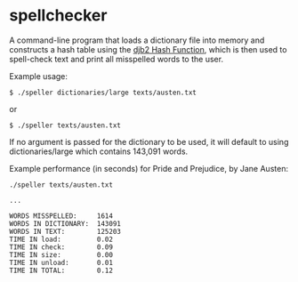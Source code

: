 # spellchecker
A command-line program that loads a dictionary file into memory and constructs a hash table using the [djb2 Hash Function](http://www.cse.yorku.ca/~oz/hash.html), which is then used to spell-check text and print all misspelled words to the user.

Example usage:
```
$ ./speller dictionaries/large texts/austen.txt
```
or
```
$ ./speller texts/austen.txt
```

If no argument is passed for the dictionary to be used, it will default to using dictionaries/large which contains 143,091 words.

Example performance (in seconds) for Pride and Prejudice, by Jane Austen:
```
./speller texts/austen.txt

...

WORDS MISSPELLED:     1614
WORDS IN DICTIONARY:  143091
WORDS IN TEXT:        125203
TIME IN load:         0.02
TIME IN check:        0.09
TIME IN size:         0.00
TIME IN unload:       0.01
TIME IN TOTAL:        0.12
```